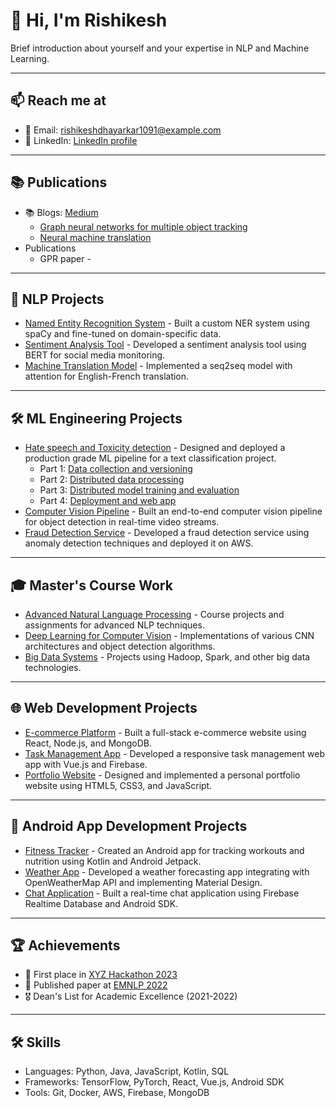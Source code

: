 # 👋 Hi, I'm Rishikesh

Brief introduction about yourself and your expertise in NLP and Machine Learning.

---

## 📫 Reach me at

- 📧 Email: rishikeshdhayarkar1091@example.com
- 💼 LinkedIn: [LinkedIn profile](https://www.linkedin.com/in/rishikeshdhayarkar/)

---

## 📚 Publications

- 📚 Blogs: [Medium](https://medium.com/@rishikesh_d)
  - [Graph neural networks for multiple object tracking](https://medium.com/@rishikesh_d/graph-neural-networks-for-multiple-object-tracking-ec32f280a945)
  - [Neural machine translation](https://medium.com/@rishikesh_d/neural-machine-translation-a-comprehensive-guide-ef414e79b49)
- Publications
  - GPR paper - 
---

## 🤖 NLP Projects

- [Named Entity Recognition System](https://github.com/yourusername/ner-project) - Built a custom NER system using spaCy and fine-tuned on domain-specific data.
- [Sentiment Analysis Tool](https://github.com/yourusername/sentiment-analysis) - Developed a sentiment analysis tool using BERT for social media monitoring.
- [Machine Translation Model](https://github.com/yourusername/machine-translation) - Implemented a seq2seq model with attention for English-French translation.

---

## 🛠️ ML Engineering Projects

- [Hate speech and Toxicity detection](https://github.com/yourusername/recsys) - Designed and deployed a production grade ML pipeline for a text classification project.
  - Part 1: [Data collection and versioning]()
  - Part 2: [Distributed data processing]()
  - Part 3: [Distributed model training and evaluation]()
  - Part 4: [Deployment and web app]()
- [Computer Vision Pipeline](https://github.com/yourusername/cv-pipeline) - Built an end-to-end computer vision pipeline for object detection in real-time video streams.
- [Fraud Detection Service](https://github.com/yourusername/fraud-detection) - Developed a fraud detection service using anomaly detection techniques and deployed it on AWS.

---

## 🎓 Master's Course Work

- [Advanced Natural Language Processing](https://github.com/yourusername/adv-nlp-course) - Course projects and assignments for advanced NLP techniques.
- [Deep Learning for Computer Vision](https://github.com/yourusername/dl-cv-course) - Implementations of various CNN architectures and object detection algorithms.
- [Big Data Systems](https://github.com/yourusername/big-data-course) - Projects using Hadoop, Spark, and other big data technologies.

---

## 🌐 Web Development Projects

- [E-commerce Platform](https://github.com/yourusername/ecommerce-platform) - Built a full-stack e-commerce website using React, Node.js, and MongoDB.
- [Task Management App](https://github.com/yourusername/task-manager) - Developed a responsive task management web app with Vue.js and Firebase.
- [Portfolio Website](https://github.com/yourusername/portfolio) - Designed and implemented a personal portfolio website using HTML5, CSS3, and JavaScript.

---

## 📱 Android App Development Projects

- [Fitness Tracker](https://github.com/yourusername/fitness-app) - Created an Android app for tracking workouts and nutrition using Kotlin and Android Jetpack.
- [Weather App](https://github.com/yourusername/weather-app) - Developed a weather forecasting app integrating with OpenWeatherMap API and implementing Material Design.
- [Chat Application](https://github.com/yourusername/chat-app) - Built a real-time chat application using Firebase Realtime Database and Android SDK.

---

## 🏆 Achievements

- 🥇 First place in [XYZ Hackathon 2023](https://hackathon-xyz.com)
- 📜 Published paper at [EMNLP 2022](https://2022.emnlp.org)
- 🎖️ Dean's List for Academic Excellence (2021-2022)

---

## 🛠️ Skills

- Languages: Python, Java, JavaScript, Kotlin, SQL
- Frameworks: TensorFlow, PyTorch, React, Vue.js, Android SDK
- Tools: Git, Docker, AWS, Firebase, MongoDB

